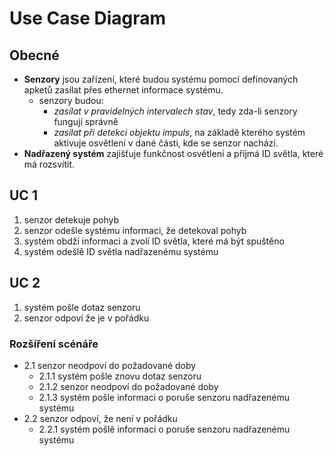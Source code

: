 # Use Case Diagram

## Obecné
- **Senzory** jsou zařízení, které budou systému pomocí definovaných apketů zasílat přes ethernet informace systému.
	- senzory budou:
		- *zasílat v pravidelných intervalech stav*, tedy zda-li senzory fungují správně
		- *zasílat při detekci objektu impuls*, na základě kterého systém aktivuje osvětlení v dané části, kde se senzor nachází.
- **Nadřazený systém** zajišťuje funkčnost osvětlení a příjmá ID světla, které má rozsvítit.

## UC 1

1. senzor detekuje pohyb
2. senzor odešle systému informaci, že detekoval pohyb
3. systém obdží informaci a zvolí ID světla, které má být spuštěno
4. systém odešlě ID světla nadřazenému systému

## UC 2

1. systém pošle dotaz senzoru
2. senzor odpoví že je v pořádku

### Rozšíření scénáře

- 2.1 senzor neodpoví do požadované doby
    - 2.1.1 systém pošle znovu dotaz senzoru
    - 2.1.2 senzor neodpoví do požadované doby
    - 2.1.3 systém pošle informaci o poruše senzoru nadřazenému systému
- 2.2 senzor odpoví, že není v pořádku
    - 2.2.1 systém pošlě informaci o poruše senzoru nadřazenému systému
